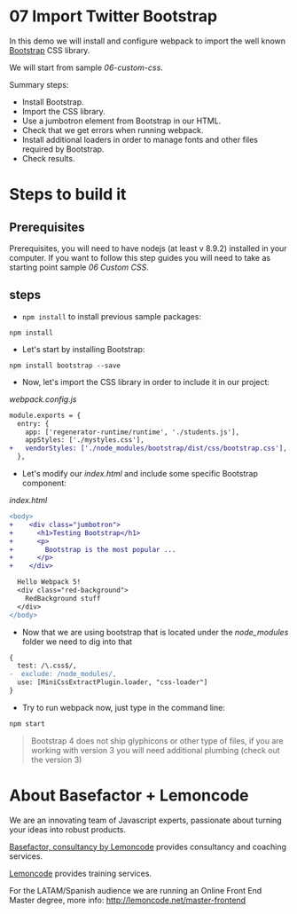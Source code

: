# 07 Import Twitter Bootstrap

In this demo we will install and configure webpack to import the well known
[Bootstrap](https://getbootstrap.com/) CSS library.

We will start from sample _06-custom-css_.

Summary steps:

- Install Bootstrap.
- Import the CSS library.
- Use a jumbotron element from Bootstrap in our HTML.
- Check that we get errors when running webpack.
- Install additional loaders in order to manage fonts and other
  files required by Bootstrap.
- Check results.

# Steps to build it

## Prerequisites

Prerequisites, you will need to have nodejs (at least v 8.9.2) installed in your computer. If you want to follow this step guides you will need to take as starting point sample _06 Custom CSS_.

## steps

- `npm install` to install previous sample packages:

```
npm install
```

- Let's start by installing Bootstrap:

```
npm install bootstrap --save
```

- Now, let's import the CSS library in order to include it in our project:

_webpack.config.js_

```diff
module.exports = {
  entry: {
    app: ['regenerator-runtime/runtime', './students.js'],
    appStyles: ['./mystyles.css'],
+   vendorStyles: ['./node_modules/bootstrap/dist/css/bootstrap.css'],
  },
```

- Let's modify our _index.html_ and include some specific Bootstrap component:

_index.html_

```diff
<body>
+    <div class="jumbotron">
+      <h1>Testing Bootstrap</h1>
+      <p>
+        Bootstrap is the most popular ...
+      </p>
+    </div>

  Hello Webpack 5!
  <div class="red-background">
    RedBackground stuff
  </div>
</body>
```

- Now that we are using bootstrap that is located
  under the _node_modules_ folder we need to
  dig into that

```diff
{
  test: /\.css$/,
-  exclude: /node_modules/,
  use: [MiniCssExtractPlugin.loader, "css-loader"]
}
```

- Try to run webpack now, just type in the command line:

```bash
npm start
```

> Bootstrap 4 does not ship glyphicons or other type of files, if you are working
> with version 3 you will need additional plumbing (check out the version 3)

# About Basefactor + Lemoncode

We are an innovating team of Javascript experts, passionate about turning your ideas into robust products.

[Basefactor, consultancy by Lemoncode](http://www.basefactor.com) provides consultancy and coaching services.

[Lemoncode](http://lemoncode.net/services/en/#en-home) provides training services.

For the LATAM/Spanish audience we are running an Online Front End Master degree, more info: http://lemoncode.net/master-frontend
